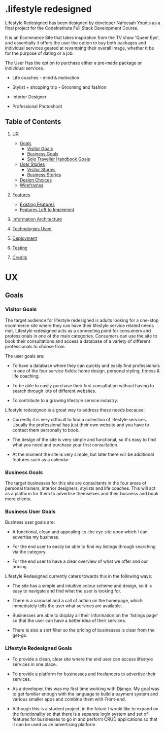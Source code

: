 # .lifestyle redesigned

Lifestyle Redesigned has been designed by developer Nafeesah Younis as a final project for the CodeInstitute Full Stack Development Course.

It is an Ecommerce Site that takes inspiration from the TV show 'Queer Eye', and essentially it offers the user the option to buy both packages and individual services geared at revamping their overall image, whether it be for the purpose of dating or a job.

The User Has the option to purchase either a pre-made package or individual services. 

- Life coaches - mind & motivation

- Stylist + shopping trip - Grooming and fashion 

- Interior Designer

- Professional Photoshoot 



## Table of Contents
1. [UX](#ux)
    - [Goals](#goals)
        - [Visitor Goals](#visitor-goals)
        - [Business Goals](#business-goals)
        - [Solo Traveller Handbook Goals](#solo-traveller-handbook-goals)
    - [User Stories](#user-stories)
        - [Visitor Stories](#visitor-stories)
        - [Business Stories](#business-stories)
    - [Design Choices](#design-choices)
    - [Wireframes](#wireframes)

2. [Features](#features)
    - [Existing Features](#existing-features)
    - [Features Left to Implement](#features-left-to-implement)
3. [Information Architecture](#information-architecture)
4. [Technologies Used](#technologies-used)
5. [Deployment](#deployment)
6. [Testing](#testing)
7. [Credits](#credits)

# UX

## Goals

### Visitor Goals

The target audience for lifestyle redesigned is adults looking for a one-stop ecommerce site where they can have their lifestyle service related needs met. Lifestyle redesigned acts as a connecting point for consumers and professionals in one of the main categories. Consumers can use the site to book their consultations and access a database of a variety of different professionals to choose from.

The user goals are:

- To have a database where they can quickly and easily find professionals in one of the four service fields: home design, personal styling, fitness & life coaching.

- To be able to easily purchase their first consultation without having to search through lots of different websites.

- To contribute to a growing lifestyle service industry.

Lifestyle redesigned is a great way to address these needs because:

- Currently it is very difficult to find a collection of lifestyle services. Usually the professional has just their own website and you have to contact them personally to book.

- The design of the site is very simple and functional, so it's easy to find what you need and purchase your first consultation.

- At the moment the site is very simple, but later there will be additional features such as a calendar.

### Business Goals

The target businesses for this site are consultants in the four areas of personal trainers, interior designers, stylists and life coaches. This will act as a platform for them to advertise themselves and their business and book more clients.

### Business User Goals

Business user goals are:

- A functional, clean and appealing-to-the eye site upon which I can advertise my business.

- For the end user to easily be able to find my listings through searching via the category.

- For the end user to have a clear overview of what we offer and our pricing.

Lifestyle Redesigned currently caters towards this in the following ways:

- The site has a simple and intuitive colour scheme and design, so it is easy to navigate and find what the user is looking for.

- There is a carousel and a call of action on the homepage, which immediately tells the user what services are available.

- Businesses are able to display all their information on the 'listings page' so that the user can have a better idea of their services.

- There is also a sort filter so the pricing of businesses is clear from the get-go.

### Lifestyle Redesigned Goals

- To provide a clean, clear site where the end user can access lifestyle services in one place.

- To provide a platform for businesses and freelancers to advertise their services.

- As a developer, this was my first time working with Django. My goal was to get familiar enough with the language to build a payment system and various smaller apps and combine them with Front-end.

- Although this is a student project, in the future I would like to expand on the functionality so that there is a separate login system and set of features for businesses to go in and perform CRUD applications so that it can be used as an advertising platform.







